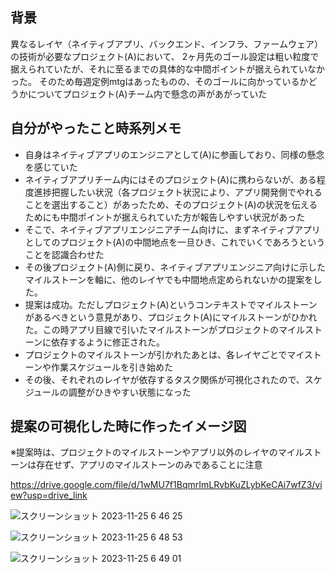 ## 背景

異なるレイヤ（ネイティブアプリ、バックエンド、インフラ、ファームウェア）の技術が必要なプロジェクト(A)において、
2ヶ月先のゴール設定は粗い粒度で据えられていたが、それに至るまでの具体的な中間ポイントが据えられていなかった。
そのため毎週定例mtgはあったものの、そのゴールに向かっているかどうかについてプロジェクト(A)チーム内で懸念の声があがっていた

## 自分がやったこと時系列メモ

- 自身はネイティブアプリのエンジニアとして(A)に参画しており、同様の懸念を感じていた
- ネイティブアプリチーム内にはそのプロジェクト(A)に携わらないが、ある程度進捗把握したい状況（各プロジェクト状況により、アプリ開発側でやれることを選出すること）があったため、そのプロジェクト(A)の状況を伝えるためにも中間ポイントが据えられていた方が報告しやすい状況があった
- そこで、ネイティブアプリエンジニアチーム向けに、まずネイティブアプリとしてのプロジェクト(A)の中間地点を一旦ひき、これでいくであろうということを認識合わせた
- その後プロジェクト(A)側に戻り、ネイティブアプリエンジニア向けに示したマイルストーンを軸に、他のレイヤでも中間地点定められないかの提案をした。
- 提案は成功。ただしプロジェクト(A)というコンテキストでマイルストーンがあるべきという意見があり、プロジェクト(A)にマイルストーンがひかれた。この時アプリ目線で引いたマイルストーンがプロジェクトのマイルストーンに依存するように修正された。
- プロジェクトのマイルストーンが引かれたあとは、各レイヤごとでマイストーンや作業スケジュールを引き始めた
- その後、それぞれのレイヤが依存するタスク関係が可視化されたので、スケジュールの調整がひきやすい状態になった

## 提案の可視化した時に作ったイメージ図

※提案時は、プロジェクトのマイルストーンやアプリ以外のレイヤのマイルストーンは存在せず、アプリのマイルストーンのみであることに注意

https://drive.google.com/file/d/1wMU7f1BqmrImLRvbKuZLybKeCAi7wfZ3/view?usp=drive_link

![スクリーンショット 2023-11-25 6 46 25](https://github.com/takeshi-1000/my_memo/assets/16571394/2d85f7f4-2d6e-4a79-894f-0e656ca0d984)

![スクリーンショット 2023-11-25 6 48 53](https://github.com/takeshi-1000/my_memo/assets/16571394/99f4bdc1-09c5-44b9-b332-ec1ccb473234)

![スクリーンショット 2023-11-25 6 49 01](https://github.com/takeshi-1000/my_memo/assets/16571394/7f495e68-db2a-498a-955f-f96e14382936)

